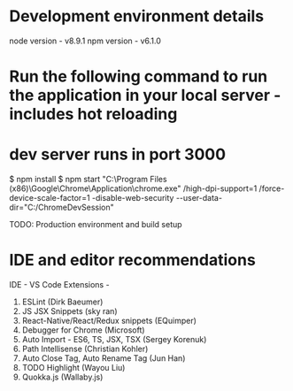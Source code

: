 # Development environment details
node version - v8.9.1
npm version - v6.1.0

# Run the following command to run the application in your local server - includes hot reloading
# dev server runs in port 3000
$ npm install
$ npm start
"C:\Program Files (x86)\Google\Chrome\Application\chrome.exe" /high-dpi-support=1 /force-device-scale-factor=1 -disable-web-security --user-data-dir="C:/ChromeDevSession"

TODO: Production environment and build setup

# IDE and editor recommendations
IDE - VS Code
Extensions -
  1. ESLint (Dirk Baeumer)
  2. JS JSX Snippets (sky ran)
  3. React-Native/React/Redux snippets (EQuimper)
  4. Debugger for Chrome (Microsoft)
  5. Auto Import - ES6, TS, JSX, TSX (Sergey Korenuk)
  6. Path Intellisense (Christian Kohler)
  7. Auto Close Tag, Auto Rename Tag (Jun Han)
  8. TODO Highlight (Wayou Liu)
  9. Quokka.js (Wallaby.js)
  